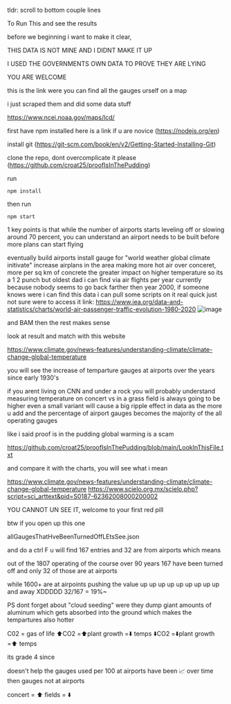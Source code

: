 ﻿tldr: scroll to bottom couple lines

To Run This and see the results

before we beginning i want to make it clear,

THIS DATA IS NOT MINE AND I DIDNT MAKE IT UP

I USED THE GOVERNMENTS OWN DATA TO PROVE THEY ARE LYING

YOU ARE WELCOME

this is the link were you can find all the gauges urself on a map

i just scraped them and did some data stuff

https://www.ncei.noaa.gov/maps/lcd/

first have npm installed
here is a link if u are novice (https://nodejs.org/en)


install git (https://git-scm.com/book/en/v2/Getting-Started-Installing-Git)


clone the repo, dont overcomplicate it please (https://github.com/croat25/proofIsInThePudding)

run 
```
npm install
```

then run

```
npm start
```

1 key points is that while the number of airports starts leveling off or slowing around 70 percent, you can understand
an airport needs to be built before more plans can start flying

eventually 
build airports
install gauge for "world weather global climate initivate"
increase airplans in the area making more hot air over conceret, 
more per sq km of concrete the greater impact on higher temperature
so its a 1 2 punch but oldest dad i can find via air flights per year currently because 
nobody seems to go back farther then year 2000, if someone knows were i can find this 
data i can pull some scripts on it real quick just not sure were to access it
link: https://www.iea.org/data-and-statistics/charts/world-air-passenger-traffic-evolution-1980-2020
![image](https://github.com/user-attachments/assets/b53abb13-a1b4-46e5-afa7-67330859e78f)

and BAM then the rest makes sense

look at result and match with this website

https://www.climate.gov/news-features/understanding-climate/climate-change-global-temperature

you will see the increase of temparture gauges at airports over the years since early 1930's

if you arent living on CNN and under a rock you will probably understand measuring temperature on concert vs
in a grass field is always going to be higher even a small variant will cause a big
ripple effect in data as the more u add and the percentage of airport gauges becomes the majority of the
all operating gauges

like i said proof is in the pudding global warming is a scam

https://github.com/croat25/proofIsInThePudding/blob/main/LookInThisFile.txt

and compare it with the charts, you will see what i mean

https://www.climate.gov/news-features/understanding-climate/climate-change-global-temperature
https://www.scielo.org.mx/scielo.php?script=sci_arttext&pid=S0187-62362008000200002

YOU CANNOT UN SEE IT, welcome to your first red pill

btw if you open up this one 

allGaugesThatHveBeenTurnedOffLEtsSee.json

and do a ctrl F u will find 167 entries and 32 are from airports which means

out of the 1807 operating of the course over 90 years 167 have been turned off and only 32 of those are at airports

while 1600+ are at airpoints pushing the value up up up up up up up up up and away XDDDDD
32/167 = 19%~

PS dont forget about "cloud seeding" were they dump giant amounts of aluminum which gets  absorbed into the ground
which makes the tempartures also hotter


C02 =  gas of life
⬆️CO2 =⬆️plant growth =⬇️ temps
⬇️CO2 =⬇️plant growth =⬆️ temps

its grade 4 since

doesn't help the gauges used per 100 at airports have been 📈 over time then gauges not at airports

concert = ⬆️
fields = ⬇️

